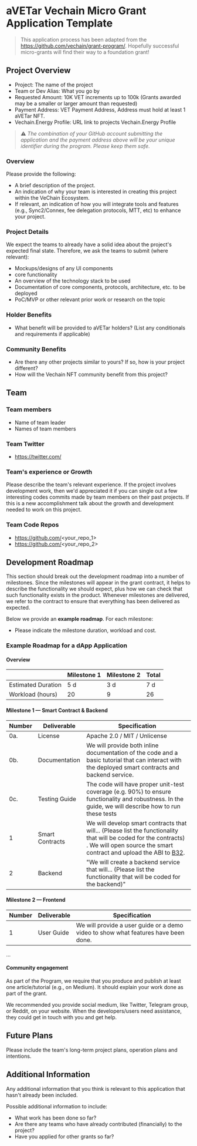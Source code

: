 # aVETar Vechain Micro Grant Application Template
> This application process has been adapted from the https://github.com/vechain/grant-program/. Hopefully successful micro-grants will find their way to a foundation grant!

## Project Overview 

- Project: The name of the project
- Team or Dev Alias: What you go by 
- Requested Amount: 10K VET increments up to 100k (Grants awarded may be a smaller or larger amount than requested)
- Payment Address: VET Payment Address, Address must hold at least 1 aVETar NFT.
- Vechain.Energy Profile: URL link to projects Vechain.Energy Profile

> ⚠️ *The combination of your GitHub account submitting the application and the payment address above will be your unique identifier during the program. Please keep them safe.*

### Overview

Please provide the following:
- A brief description of the project.
- An indication of why your team is interested in creating this project within the VeChain Ecosystem.
- If relevant, an indication of how you will integrate tools and features (e.g., Sync2/Connex, fee delegation protocols, MTT, etc) to enhance your project. 

### Project Details

We expect the teams to already have a solid idea about the project's expected final state.
Therefore, we ask the teams to submit (where relevant):
- Mockups/designs of any UI components
- core functionality
- An overview of the technology stack to be used
- Documentation of core components, protocols, architecture, etc. to be deployed
- PoC/MVP or other relevant prior work or research on the topic

### Holder Benefits
- What benefit will be provided to aVETar holders? (List any conditionals and requirements if applicable)

### Community Benefits
- Are there any other projects similar to yours? If so, how is your project different?
- How will the Vechain NFT community benefit from this project?

## Team 

### Team members

- Name of team leader
- Names of team members

### Team Twitter

- https://twitter.com/<handle>

### Team's experience or Growth

Please describe the team's relevant experience. If the project involves development work, then we'd appreciated it if you can single out a few interesting codes commits made by team members on their past projects. If this is a new accomplishment talk about the growth and development needed to work on this project.

### Team Code Repos

- https://github.com/<your_repo_1>
- https://github.com/<your_repo_2>


## Development Roadmap 

This section should break out the development roadmap into a number of milestones. Since the milestones will appear in the grant contract, it helps to describe the functionality we should expect, plus how we can check that such functionality exists in the product. Whenever milestones are delivered, we refer to the contract to ensure that everything has been delivered as expected.

Below we provide an <b>example roadmap</b>. For each milestone:

- Please indicate the milestone duration, workload and cost. 


### Example Roadmap for a dApp Application

#### Overview

|  | Milestone 1 | Milestone 2 | Total |
| - | - |- | - |
| Estimated Duration | 5 d | 3 d | 7 d |
| Workload (hours) | 20 | 9 | 26 |

#### Milestone 1 — Smart Contract & Backend

| Number | Deliverable | Specification |
|-|-|-|
| 0a.| License | Apache 2.0 / MIT / Unlicense |
| 0b. | Documentation | We will provide both inline documentation of the code and a basic tutorial that can interact with the deployed smart contracts and backend service. |
| 0c. | Testing Guide | The code will have proper unit-test coverage (e.g. 90%) to ensure functionality and robustness. In the guide, we will describe how to run these tests |
| 1 | Smart Contracts | We will develop smart contracts that will...  (Please list the functionality that will be coded for the contracts) . We will open source the smart contract and upload the ABI to [B32](https://github.com/vechain/b32). |
| 2 | Backend | "We will create a backend service that will... (Please list the functionality that will be coded for the backend)" |

#### Milestone 2  —  Frontend
| Number | Deliverable | Specification |
|-|-|-|
| 1 | User Guide | We will provide a user guide or a demo video to show what features have been done.  |
...

#### Community engagement

As part of the Program, we require that you produce and publish at least one article/tutorial (e.g., on Medium). It should explain your work done as part of the grant. 

We recommended you provide social medium, like Twitter, Telegram group, or Reddit, on your website. When the developers/users need assistance, they could get in touch with you and get help.

## Future Plans

Please include the team's long-term project plans, operation plans and intentions.

## Additional Information 

Any additional information that you think is relevant to this application that hasn't already been included.

Possible additional information to include:
- What work has been done so far?
- Are there any teams who have already contributed (financially) to the project?
- Have you applied for other grants so far?
